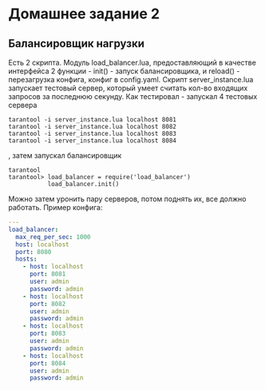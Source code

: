 # Домашнее задание 2
## Балансировщик нагрузки
Есть 2 скрипта. Модуль load_balancer.lua, предоставляющий в качестве интерфейса 2 функции - init() - запуск балансировщика, и reload() - перезагрузка конфига, конфиг в config.yaml. Скрипт server_instance.lua запускает тестовый сервер, который умеет считать кол-во входящих запросов за последнюю секунду.
Как тестировал - запускал 4 тестовых сервера
```
tarantool -i server_instance.lua localhost 8081
tarantool -i server_instance.lua localhost 8082
tarantool -i server_instance.lua localhost 8083
tarantool -i server_instance.lua localhost 8084
```
, затем запускал балансировщик
```
tarantool
tarantool> load_balancer = require('load_balancer')
           load_balancer.init()
```
Можно затем уронить пару серверов, потом поднять их, все должно работать.
Пример конфига:
```yaml
---
load_balancer:
  max_req_per_sec: 1000
  host: localhost
  port: 8080
  hosts:
    - host: localhost
      port: 8081
      user: admin
      password: admin
    - host: localhost
      port: 8082
      user: admin
      password: admin
    - host: localhost
      port: 8083
      user: admin
      password: admin
    - host: localhost
      port: 8084
      user: admin
      password: admin
```